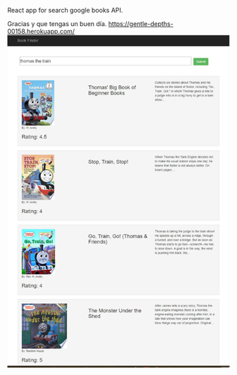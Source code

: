 React app for search google books API.

Gracias y que tengas un buen día.
https://gentle-depths-00158.herokuapp.com/
![screenshot](/Libro.JPG)
